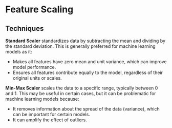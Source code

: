 # Feature Scaling

## Techniques

**Standard Scaler** standardizes data by subtracting the mean and dividing by the standard deviation. This is generally preferred for machine learning models as it:

- Makes all features have zero mean and unit variance, which can improve model performance.
- Ensures all features contribute equally to the model, regardless of their original units or scales.

**Min-Max Scaler** scales the data to a specific range, typically between 0 and 1. This may be useful in certain cases, but it can be problematic for machine learning models because:

- It removes information about the spread of the data (variance), which can be important for certain models.
- It can amplify the effect of outliers.
